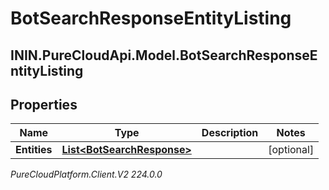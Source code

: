 # BotSearchResponseEntityListing

## ININ.PureCloudApi.Model.BotSearchResponseEntityListing

## Properties

|Name | Type | Description | Notes|
|------------ | ------------- | ------------- | -------------|
| **Entities** | [**List&lt;BotSearchResponse&gt;**](BotSearchResponse) |  | [optional] |



_PureCloudPlatform.Client.V2 224.0.0_
